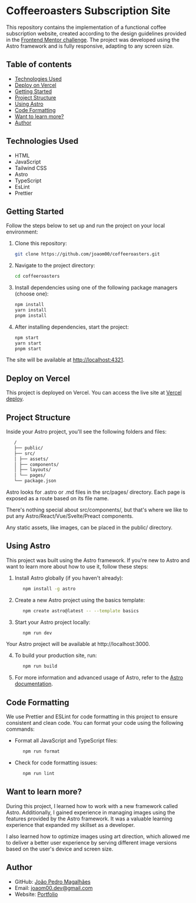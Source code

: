 # Coffeeroasters Subscription Site

This repository contains the implementation of a functional coffee subscription website, created according to the design guidelines provided in the [Frontend Mentor challenge](https://www.frontendmentor.io/challenges/coffeeroasters-subscription-site-5Fc26HVY6). The project was developed using the Astro framework and is fully responsive, adapting to any screen size.

## Table of contents

- [Technologies Used](#technologies-used)
- [Deploy on Vercel](#deploy-on-vercel)
- [Getting Started](#getting-started)
- [Project Structure](#project-structure)
- [Using Astro](#using-astro)
- [Code Formatting](#code-formatting)
- [Want to learn more?](#want-to-learn-more)
- [Author](#author)

## Technologies Used

- HTML
- JavaScript
- Tailwind CSS
- Astro
- TypeScript
- EsLint
- Prettier

## Getting Started

Follow the steps below to set up and run the project on your local environment:

1. Clone this repository:

   ```bash
   git clone https://github.com/joaom00/coffeeroasters.git
   ```

2. Navigate to the project directory:

   ```bash
   cd coffeeroasters
   ```

3. Install dependencies using one of the following package managers (choose one):

   ```bash
   npm install
   yarn install
   pnpm install
   ```

4. After installing dependencies, start the project:

   ```bash
   npm start
   yarn start
   pnpm start
   ```

The site will be available at [http://localhost:4321](http://localhost:4321/).

## Deploy on Vercel

This project is deployed on Vercel. You can access the live site at [Vercel deploy](https://in-dev-coffeeroasters-subscription-site.vercel.app/).

## Project Structure

Inside your Astro project, you'll see the following folders and files:

```bash
   /
   ├── public/
   ├── src/
   │ ├── assets/
   │ ├── components/
   │ ├── layouts/
   │ └── pages/
   └── package.json
```

Astro looks for .astro or .md files in the src/pages/ directory. Each page is exposed as a route based on its file name.

There's nothing special about src/components/, but that's where we like to put any Astro/React/Vue/Svelte/Preact components.

Any static assets, like images, can be placed in the public/ directory.

## Using Astro

This project was built using the Astro framework. If you're new to Astro and want to learn more about how to use it, follow these steps:

1. Install Astro globally (if you haven't already):

   ```bash
      npm install -g astro
   ```

2. Create a new Astro project using the basics template:

   ```bash
      npm create astro@latest -- --template basics
   ```

3. Start your Astro project locally:

   ```bash
      npm run dev
   ```

Your Astro project will be available at http://localhost:3000.

4. To build your production site, run:

   ```bash
      npm run build
   ```

5. For more information and advanced usage of Astro, refer to the [Astro documentation](https://docs.astro.build/).

## Code Formatting

We use Prettier and ESLint for code formatting in this project to ensure consistent and clean code. You can format your code using the following commands:

- Format all JavaScript and TypeScript files:

  ```bash
     npm run format
  ```

- Check for code formatting issues:

  ```bash
     npm run lint
  ```

## Want to learn more?

During this project, I learned how to work with a new framework called Astro. Additionally, I gained experience in managing images using the features provided by the Astro framework. It was a valuable learning experience that expanded my skillset as a developer.

I also learned how to optimize images using art direction, which allowed me to deliver a better user experience by serving different image versions based on the user's device and screen size.

## Author

- GitHub: [João Pedro Magalhães](https://github.com/joaom00)
- Email: joaom00.dev@gmail.com
- Website: [Portfolio](https://jpedromagalhaes.vercel.app/)
